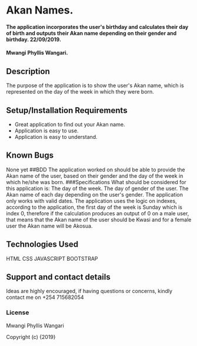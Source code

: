 # Akan Names.
#### The application incorporates the user's birthday and calculates their day of birth and outputs their Akan name depending on their gender and birthday. 22/09/2019.
#### Mwangi Phyllis Wangari.
## Description
The purpose of the application is to show the user's Akan name, which is represented on the day of the week in which they were born.
## Setup/Installation Requirements
* Great application to find out your Akan name.
* Application is easy to use.
* Application is easy to understand.
## Known Bugs
None yet
##BDD
The application worked on should be able to provide the Akan name of the user, based on their gender and the day of the week in which he/she was born. 
###Specifications
What should be considered for this application is:
The day of the week.
The day of gender of the user.
The Akan name of each day depending on the user's gender.
The application only works with valid dates.
The application uses the logic on indexes, according to the application, the first day of the week is Sunday which is index 0, therefore if the calculation produces an output of 0 on a male user, that means that the Akan name of the user should be Kwasi and for a female user the Akan name will be Akosua. 

## Technologies Used
HTML
CSS
JAVASCRIPT
BOOTSTRAP
## Support and contact details
Ideas are highly encouraged, if having questions or concerns, kindly contact me on +254 715682054

### License
Mwangi Phyllis Wangari

Copyright (c) {2019} 
  
